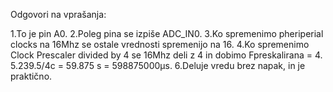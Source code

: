 Odgovori na vprašanja:


1.To je pin A0.
2.Poleg pina se izpiše ADC_IN0.
3.Ko spremenimo pheriperial clocks na 16Mhz se ostale vrednosti spremenijo na 16.
4.Ko spremenimo Clock Prescaler divided by 4 se 16Mhz deli z 4 in dobimo Fpreskalirana = 4.
5.239.5/4c = 59.875 s = 598875000μs.
6.Deluje vredu brez napak, in je praktično.
